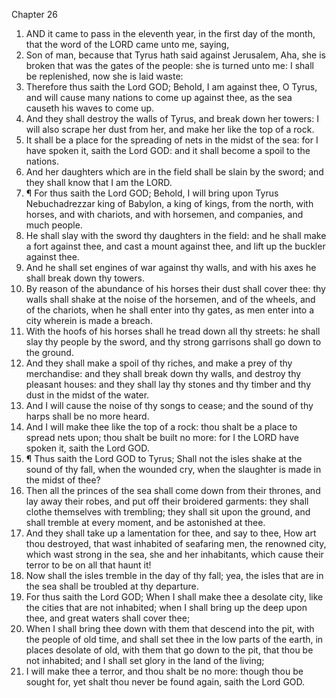 

Chapter 26

1. AND it came to pass in the eleventh year, in the first day of the month, that the word of the LORD came unto me, saying,
2. Son of man, because that Tyrus hath said against Jerusalem, Aha, she is broken that was the gates of the people: she is turned unto me: I shall be replenished, now she is laid waste:
3. Therefore thus saith the Lord GOD; Behold, I am against thee, O Tyrus, and will cause many nations to come up against thee, as the sea causeth his waves to come up.
4. And they shall destroy the walls of Tyrus, and break down her towers: I will also scrape her dust from her, and make her like the top of a rock.
5. It shall be a place for the spreading of nets in the midst of the sea: for I have spoken it, saith the Lord GOD: and it shall become a spoil to the nations.
6. And her daughters which are in the field shall be slain by the sword; and they shall know that I am the LORD.
7. ¶ For thus saith the Lord GOD; Behold, I will bring upon Tyrus Nebuchadrezzar king of Babylon, a king of kings, from the north, with horses, and with chariots, and with horsemen, and companies, and much people.
8. He shall slay with the sword thy daughters in the field: and he shall make a fort against thee, and cast a mount against thee, and lift up the buckler against thee.
9. And he shall set engines of war against thy walls, and with his axes he shall break down thy towers.
10. By reason of the abundance of his horses their dust shall cover thee: thy walls shall shake at the noise of the horsemen, and of the wheels, and of the chariots, when he shall enter into thy gates, as men enter into a city wherein is made a breach.
11. With the hoofs of his horses shall he tread down all thy streets: he shall slay thy people by the sword, and thy strong garrisons shall go down to the ground.
12. And they shall make a spoil of thy riches, and make a prey of thy merchandise: and they shall break down thy walls, and destroy thy pleasant houses: and they shall lay thy stones and thy timber and thy dust in the midst of the water.
13. And I will cause the noise of thy songs to cease; and the sound of thy harps shall be no more heard.
14. And I will make thee like the top of a rock: thou shalt be a place to spread nets upon; thou shalt be built no more: for I the LORD have spoken it, saith the Lord GOD.
15. ¶ Thus saith the Lord GOD to Tyrus; Shall not the isles shake at the sound of thy fall, when the wounded cry, when the slaughter is made in the midst of thee?
16. Then all the princes of the sea shall come down from their thrones, and lay away their robes, and put off their broidered garments: they shall clothe themselves with trembling; they shall sit upon the ground, and shall tremble at every moment, and be astonished at thee.
17. And they shall take up a lamentation for thee, and say to thee, How art thou destroyed, that wast inhabited of seafaring men, the renowned city, which wast strong in the sea, she and her inhabitants, which cause their terror to be on all that haunt it!
18. Now shall the isles tremble in the day of thy fall; yea, the isles that are in the sea shall be troubled at thy departure.
19. For thus saith the Lord GOD; When I shall make thee a desolate city, like the cities that are not inhabited; when I shall bring up the deep upon thee, and great waters shall cover thee;
20. When I shall bring thee down with them that descend into the pit, with the people of old time, and shall set thee in the low parts of the earth, in places desolate of old, with them that go down to the pit, that thou be not inhabited; and I shall set glory in the land of the living;
21. I will make thee a terror, and thou shalt be no more: though thou be sought for, yet shalt thou never be found again, saith the Lord GOD.
